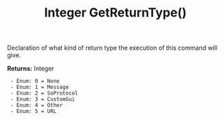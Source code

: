 ﻿---
uid: crmscript_ref_NSCommandInfo_GetReturnType
title: Integer GetReturnType()
intellisense: NSCommandInfo.GetReturnType
keywords: NSCommandInfo, GetReturnType
so.topic: reference
---

Declaration of what kind of return type the execution of this command will give.

**Returns:** Integer

     - Enum: 0 = None 
     - Enum: 1 = Message 
     - Enum: 2 = SoProtocol 
     - Enum: 3 = CustomGui 
     - Enum: 4 = Other 
     - Enum: 5 = URL 

